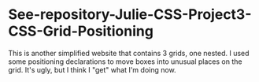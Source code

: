 # See-repository-Julie-CSS-Project3-CSS-Grid-Positioning

This is another simplified website that contains 3 grids, one nested.  I used some positioning declarations to move boxes into unusual places on the grid.  It's ugly, but I think I "get" what I'm doing now.
